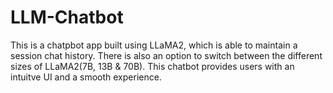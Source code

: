 # LLM-Chatbot
This is a chatpbot app built using LLaMA2, which is able to maintain a session chat history. 
There is also an option to switch between the different sizes of LLaMA2(7B, 13B & 70B).
This chatbot provides users with an intuitve UI and a smooth experience.
